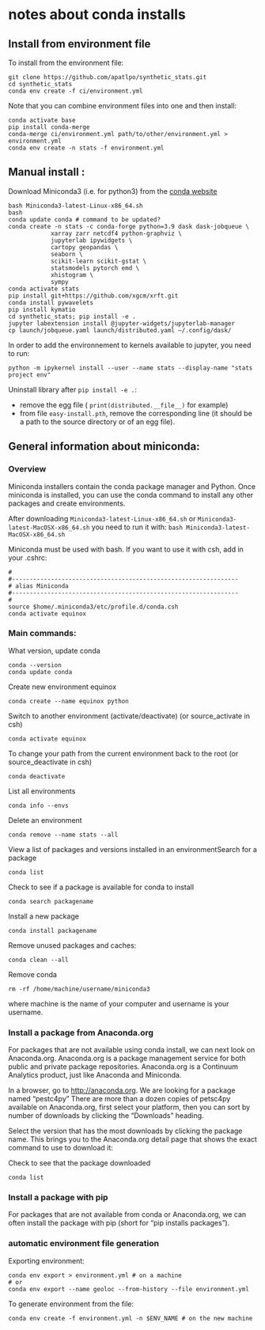 # notes about conda installs

## Install from environment file

To install from the environment file:

```
git clone https://github.com/apatlpo/synthetic_stats.git
cd synthetic_stats
conda env create -f ci/environment.yml
```

Note that you can combine environment files into one and then install:

```
conda activate base
pip install conda-merge
conda-merge ci/environment.yml path/to/other/environment.yml > environment.yml
conda env create -n stats -f environment.yml
```

## Manual install :

Download Miniconda3 (i.e. for python3) from the [conda website](https://conda.io/miniconda.html)
```
bash Miniconda3-latest-Linux-x86_64.sh
bash
conda update conda # command to be updated?
conda create -n stats -c conda-forge python=3.9 dask dask-jobqueue \
            xarray zarr netcdf4 python-graphviz \
            jupyterlab ipywidgets \
            cartopy geopandas \
            seaborn \
            scikit-learn scikit-gstat \
            statsmodels pytorch emd \
            xhistogram \
            sympy
conda activate stats
pip install git+https://github.com/xgcm/xrft.git
conda install pywavelets
pip install kymatio
cd synthetic_stats; pip install -e .
jupyter labextension install @jupyter-widgets/jupyterlab-manager
cp launch/jobqueue.yaml launch/distributed.yaml ~/.config/dask/
```

In order to add the environnement to kernels available to jupyter, you need to run:
```
python -m ipykernel install --user --name stats --display-name "stats project env"
```

Uninstall library after `pip install -e .`:
- remove the egg file ( `print(distributed.__file__)` for example)
- from file `easy-install.pth`, remove the corresponding line (it should be a path to the source directory or of an egg file).

## General information about miniconda:

### Overview

Miniconda installers contain the conda package manager and Python.
Once miniconda is installed, you can use the conda command to install any other packages and create environments.

After downloading `Miniconda3-latest-Linux-x86_64.sh` or `Miniconda3-latest-MacOSX-x86_64.sh` you need to run it with: `bash Miniconda3-latest-MacOSX-x86_64.sh`

Miniconda must be used with bash. If you want to use it with csh, add in your .cshrc:
```
#
#----------------------------------------------------------------
# alias Miniconda
#----------------------------------------------------------------
#
source $home/.miniconda3/etc/profile.d/conda.csh
conda activate equinox
```

### Main commands:
What version, update conda
```
conda --version
conda update conda
```
Create new environment equinox
```
conda create --name equinox python
```
Switch to another environment (activate/deactivate) (or source_activate in csh)
```
conda activate equinox
```
To change your path from the current environment back to the root (or source_deactivate in csh)
```
conda deactivate
```
List all environments
```
conda info --envs
```
Delete an environment
```
conda remove --name stats --all
```
View a list of packages and versions installed in an environmentSearch for a package
```
conda list
```
Check to see if a package is available for conda to install
```
conda search packagename
```
Install a new package
```
conda install packagename
```
Remove unused packages and caches:
```
conda clean --all
```
Remove conda
```
rm -rf /home/machine/username/miniconda3
```
where machine is the name of your computer and username is your username.


### Install a package from Anaconda.org

For packages that are not available using conda install, we can next look on Anaconda.org. Anaconda.org is a package management service for both public and private package repositories. Anaconda.org is a Continuum Analytics product, just like Anaconda and Miniconda.

In a browser, go to http://anaconda.org. We are looking for a package named “pestc4py”
There are more than a dozen copies of petsc4py available on Anaconda.org, first select your platform, then you can sort by number of downloads by clicking the “Downloads” heading.

Select the version that has the most downloads by clicking the package name. This brings you to the Anaconda.org detail page that shows the exact command to use to download it:

Check to see that the package downloaded
```
conda list
```

### Install a package with pip

For packages that are not available from conda or Anaconda.org, we can often install the package with pip (short for “pip installs packages”).


### automatic environment file generation

Exporting environment:

```
conda env export > environment.yml # on a machine
# or
conda env export --name geoloc --from-history --file environment.yml
```

To generate environment from the file:

```
conda env create -f environment.yml -n $ENV_NAME # on the new machine
```
